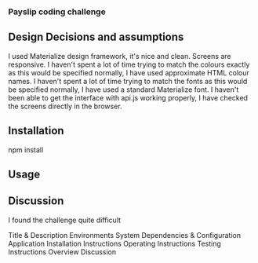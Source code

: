 ### Payslip coding challenge




## Design Decisions and assumptions
I used Materialize design framework, it's nice and clean. Screens are responsive.
I haven't spent a lot of time trying to match the colours exactly as this would be specified normally, I have used approximate HTML colour names.
I haven't spent a lot of time trying to match the fonts as this would be specified normally, I have used a standard Materialize font.
I haven't been able to get the interface with api.js working properly, I have checked the screens directly in the browser.



## Installation

npm install


## Usage




## Discussion

I found the challenge quite difficult


Title & Description
Environments
System Dependencies & Configuration
Application Installation Instructions
Operating Instructions
Testing Instructions
Overview
Discussion
